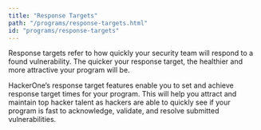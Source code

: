 ```yaml
---
title: "Response Targets"
path: "/programs/response-targets.html"
id: "programs/response-targets"
---
```


Response targets refer to how quickly your security team will respond to a found vulnerability. The quicker your response target, the healthier and more attractive your program will be. 

HackerOne’s response target features enable you to set and achieve response target times for your program. This will help you attract and maintain top hacker talent as hackers are able to quickly see if your program is fast to acknowledge, validate, and resolve submitted vulnerabilities.
